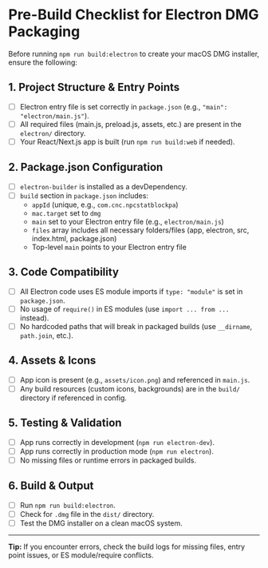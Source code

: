 # Pre-Build Checklist for Electron DMG Packaging

Before running `npm run build:electron` to create your macOS DMG installer, ensure the following:

## 1. Project Structure & Entry Points
- [ ] Electron entry file is set correctly in `package.json` (e.g., `"main": "electron/main.js"`).
- [ ] All required files (main.js, preload.js, assets, etc.) are present in the `electron/` directory.
- [ ] Your React/Next.js app is built (run `npm run build:web` if needed).

## 2. Package.json Configuration
- [ ] `electron-builder` is installed as a devDependency.
- [ ] `build` section in `package.json` includes:
  - `appId` (unique, e.g., `com.cnc.npcstatblockpa`)
  - `mac.target` set to `dmg`
  - `main` set to your Electron entry file (e.g., `electron/main.js`)
  - `files` array includes all necessary folders/files (app, electron, src, index.html, package.json)
  - Top-level `main` points to your Electron entry file

## 3. Code Compatibility
- [ ] All Electron code uses ES module imports if `type: "module"` is set in `package.json`.
- [ ] No usage of `require()` in ES modules (use `import ... from ...` instead).
- [ ] No hardcoded paths that will break in packaged builds (use `__dirname`, `path.join`, etc.).

## 4. Assets & Icons
- [ ] App icon is present (e.g., `assets/icon.png`) and referenced in `main.js`.
- [ ] Any build resources (custom icons, backgrounds) are in the `build/` directory if referenced in config.

## 5. Testing & Validation
- [ ] App runs correctly in development (`npm run electron-dev`).
- [ ] App runs correctly in production mode (`npm run electron`).
- [ ] No missing files or runtime errors in packaged builds.

## 6. Build & Output
- [ ] Run `npm run build:electron`.
- [ ] Check for `.dmg` file in the `dist/` directory.
- [ ] Test the DMG installer on a clean macOS system.

---

**Tip:** If you encounter errors, check the build logs for missing files, entry point issues, or ES module/require conflicts.
